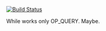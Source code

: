 [![Build Status](https://travis-ci.org/spudro228/Mongovno.svg?branch=master)](https://travis-ci.org/spudro228/Mongovno)


While works only OP_QUERY. Maybe.